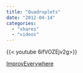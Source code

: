 ```yaml
---
title: "Quadruplets"
date: "2012-04-14"
categories:
  - "shares"
  - "videos"
---
```


<div style="width: 70vw;">{{< youtube 6ifVOZEjv2g>}}</div>

[ImprovEverywhere](https://improveverywhere.com/2012/04/01/quadruplets/)
